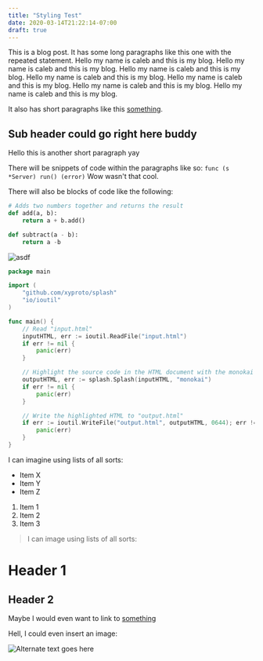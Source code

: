 ```yaml
---
title: "Styling Test"
date: 2020-03-14T21:22:14-07:00
draft: true
---
```


This is a blog post. It has some long paragraphs like this one with the repeated statement. Hello my name is caleb and this is my blog. Hello my name is caleb and this is my blog. Hello my name is caleb and this is my blog. Hello my name is caleb and this is my blog. Hello my name is caleb and this is my blog. Hello my name is caleb and this is my blog. Hello my name is caleb and this is my blog.

It also has short paragraphs like this [something](www.calebschoepp.com).

## Sub header could go right here buddy

Hello this is another short paragraph yay

There will be snippets of code within the paragraphs like so: `func (s *Server) run() (error)` Wow wasn't that cool.

There will also be blocks of code like the following:

```python {linenos=false ,hl_lines=["3-4"],linenostart=1}
# Adds two numbers together and returns the result
def add(a, b):
    return a + b.add()

def subtract(a - b):
    return a -b
```
![asdf](/download.jpeg)
``` go
package main

import (
	"github.com/xyproto/splash"
	"io/ioutil"
)

func main() {
	// Read "input.html"
	inputHTML, err := ioutil.ReadFile("input.html")
	if err != nil {
		panic(err)
	}

	// Highlight the source code in the HTML document with the monokai style
	outputHTML, err := splash.Splash(inputHTML, "monokai")
	if err != nil {
		panic(err)
	}

	// Write the highlighted HTML to "output.html"
	if err := ioutil.WriteFile("output.html", outputHTML, 0644); err != nil {
		panic(err)
	}
}
```

I can imagine using lists of all sorts:

- Item X
- Item Y
- Item Z

1. Item 1
2. Item 2
3. Item 3

> I can image using lists of all sorts:

# Header 1
## Header 2

Maybe I would even want to link to [something](www.calebschoepp.com)

Hell, I could even insert an image:

![Alternate text goes here](/baby-yoda.jpeg)
